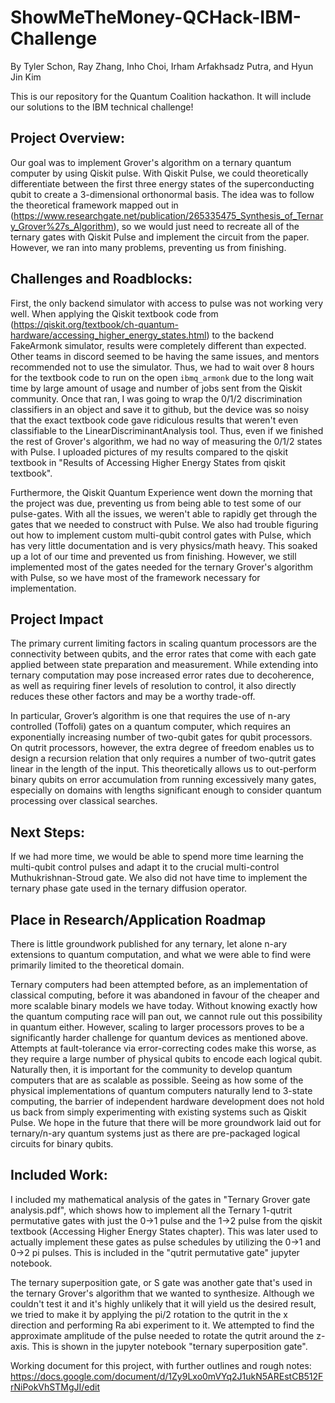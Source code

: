 # ShowMeTheMoney-QCHack-IBM-Challenge
By Tyler Schon, Ray Zhang, Inho Choi, Irham Arfakhsadz Putra, and Hyun Jin Kim

This is our repository for the Quantum Coalition hackathon.  It will include our solutions to the IBM technical challenge!

## Project Overview: ##

Our goal was to implement Grover's algorithm on a ternary quantum computer by using Qiskit pulse.  With Qiskit Pulse, we could theoretically differentiate between the first three energy states of the superconducting qubit to create a 3-dimensional orthonormal basis.  The idea was to follow the theoretical framework mapped out in (https://www.researchgate.net/publication/265335475_Synthesis_of_Ternary_Grover%27s_Algorithm), so we would just need to recreate all of the ternary gates with Qiskit Pulse and implement the circuit from the paper.  However, we ran into many problems, preventing us from finishing.

## Challenges and Roadblocks: ##

First, the only backend simulator with access to pulse was not working very well.  When applying the Qiskit textbook code from (https://qiskit.org/textbook/ch-quantum-hardware/accessing_higher_energy_states.html) to the backend FakeArmonk simulator, results were completely different than expected.  Other teams in discord seemed to be having the same issues, and mentors recommended not to use the simulator.  Thus, we had to wait over 8 hours for the textbook code to run on the open `ibmq_armonk` due to the long wait time by large amount of usage and number of jobs sent from the Qiskit community. Once that ran, I was going to wrap the 0/1/2 discrimination classifiers in an object and save it to github, but the device was so noisy that the exact textbook code gave ridiculous results that weren't even classifiable to the LinearDiscriminantAnalysis tool.  Thus, even if we finished the rest of Grover's algorithm, we had no way of measuring the 0/1/2 states with Pulse.  I uploaded pictures of my results compared to the qiskit textbook in "Results of Accessing Higher Energy States from qiskit textbook".

Furthermore, the Qiskit Quantum Experience went down the morning that the project was due, preventing us from being able to test some of our pulse-gates.  With all the issues, we weren't able to rapidly get through the gates that we needed to construct with Pulse.  We also had trouble figuring out how to implement custom multi-qubit control gates with Pulse, which has very little documentation and is very physics/math heavy.  This soaked up a lot of our time and prevented us from finishing.  However, we still implemented most of the gates needed for the ternary Grover's algorithm with Pulse, so we have most of the framework necessary for implementation.

## Project Impact ##
The primary current limiting factors in scaling quantum processors are the connectivity between qubits, and the error rates that come with each gate applied between state preparation and measurement. While extending into ternary computation may pose increased error rates due to decoherence, as well as requiring finer levels of resolution to control, it also directly reduces these other factors and may be a worthy trade-off.

In particular, Grover’s algorithm is one that requires the use of n-ary controlled (Toffoli) gates on a quantum computer, which requires an exponentially increasing number of two-qubit gates for qubit processors. On qutrit processors, however, the extra degree of freedom enables us to design a recursion relation that only requires a number of two-qutrit gates linear in the length of the input. This theoretically allows us to out-perform binary qubits on error accumulation from running excessively many gates, especially on domains with lengths significant enough to consider quantum processing over classical searches. 

## Next Steps: ##

If we had more time, we would be able to spend more time learning the multi-qubit control pulses and adapt it to the crucial multi-control Muthukrishnan-Stroud gate.  We also did not have time to implement the ternary phase gate used in the ternary diffusion operator.

## Place in Research/Application Roadmap ##
There is little groundwork published for any ternary, let alone n-ary extensions to quantum computation, and what we were able to find were primarily limited to the theoretical domain.  

Ternary computers had been attempted before, as an implementation of classical computing, before it was abandoned in favour of the cheaper and more scalable binary models we have today. Without knowing exactly how the quantum computing race will pan out, we cannot rule out this possibility in quantum either. However, scaling to larger processors proves to be a significantly harder challenge for quantum devices as mentioned above. Attempts at fault-tolerance via error-correcting codes make this worse, as they require a large number of physical qubits to encode each logical qubit. Naturally then, it is important for the community to develop quantum computers that are as scalable as possible. Seeing as how some of the physical implementations of quantum computers naturally lend to 3-state computing, the barrier of independent hardware development does not hold us back from simply experimenting with existing systems such as Qiskit Pulse. We hope in the future that there will be more groundwork laid out for ternary/n-ary quantum systems just as there are pre-packaged logical circuits for binary qubits.

## Included Work: ##

I included my mathematical analysis of the gates in "Ternary Grover gate analysis.pdf", which shows how to implement all the Ternary 1-qutrit permutative gates with just the 0->1 pulse and the 1->2 pulse from the qiskit textbook (Accessing Higher Energy States chapter). This was later used to actually implement these gates as pulse schedules by utilizing the 0->1 and 0->2 pi pulses. This is included in the "qutrit permutative gate" jupyter notebook.  

The ternary superposition gate, or S gate was another gate that's used in the ternary Grover's algorithm that we wanted to synthesize. Although we couldn't test it and it's highly unlikely that it will yield us the desired result, we tried to make it by applying the pi/2 rotation to the qutrit in the x direction and performing Ra abi experiment to it. We attempted to find the approximate amplitude of the pulse needed to rotate the qutrit around the z-axis. This is shown in the jupyter notebook "ternary superposition gate".

Working document for this project, with further outlines and rough notes:
https://docs.google.com/document/d/1Zy9Lxo0mVYq2J1ukN5AREstCB512FrNiPokVhSTMgJI/edit
